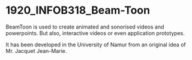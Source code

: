 # 1920_INFOB318_Beam-Toon

BeamToon is used to create animated and sonorised videos and powerpoints. But also, interactive videos or even application prototypes.</br>

It has been developed in the University of Namur from an original idea of Mr. Jacquet Jean-Marie.